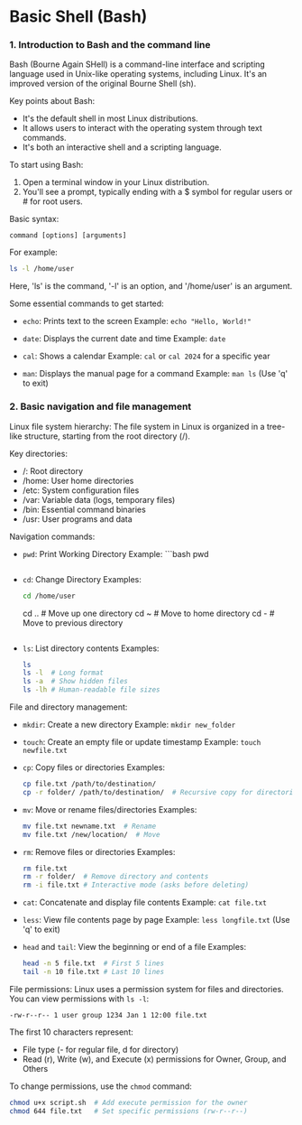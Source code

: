 # Basic Shell (Bash)

### 1. Introduction to Bash and the command line

Bash (Bourne Again SHell) is a command-line interface and scripting language used in Unix-like operating systems, including Linux. It's an improved version of the original Bourne Shell (sh).

Key points about Bash:
- It's the default shell in most Linux distributions.
- It allows users to interact with the operating system through text commands.
- It's both an interactive shell and a scripting language.

To start using Bash:
1. Open a terminal window in your Linux distribution.
2. You'll see a prompt, typically ending with a $ symbol for regular users or # for root users.

Basic syntax:
```
command [options] [arguments]
```

For example:
```bash
ls -l /home/user
```
Here, 'ls' is the command, '-l' is an option, and '/home/user' is an argument.

Some essential commands to get started:
- `echo`: Prints text to the screen
  Example: `echo "Hello, World!"`

- `date`: Displays the current date and time
  Example: `date`

- `cal`: Shows a calendar
  Example: `cal` or `cal 2024` for a specific year

- `man`: Displays the manual page for a command
  Example: `man ls` (Use 'q' to exit)

### 2. Basic navigation and file management

Linux file system hierarchy:
The file system in Linux is organized in a tree-like structure, starting from the root directory (/).

Key directories:
- /: Root directory
- /home: User home directories
- /etc: System configuration files
- /var: Variable data (logs, temporary files)
- /bin: Essential command binaries
- /usr: User programs and data

Navigation commands:
- `pwd`: Print Working Directory
  Example: ```bash
  pwd
  ```

- `cd`: Change Directory
  Examples:
  ```bash
  cd /home/user
  ```
  cd ..  # Move up one directory
  cd ~   # Move to home directory
  cd -   # Move to previous directory
  ```

- `ls`: List directory contents
  Examples:
  ```bash
  ls
  ls -l  # Long format
  ls -a  # Show hidden files
  ls -lh # Human-readable file sizes
  ```

File and directory management:
- `mkdir`: Create a new directory
  Example: `mkdir new_folder`

- `touch`: Create an empty file or update timestamp
  Example: `touch newfile.txt`

- `cp`: Copy files or directories
  Examples:
  ```bash
  cp file.txt /path/to/destination/
  cp -r folder/ /path/to/destination/  # Recursive copy for directories
  ```

- `mv`: Move or rename files/directories
  Examples:
  ```bash
  mv file.txt newname.txt  # Rename
  mv file.txt /new/location/  # Move
  ```

- `rm`: Remove files or directories
  Examples:
  ```bash
  rm file.txt
  rm -r folder/  # Remove directory and contents
  rm -i file.txt # Interactive mode (asks before deleting)
  ```

- `cat`: Concatenate and display file contents
  Example: `cat file.txt`

- `less`: View file contents page by page
  Example: `less longfile.txt` (Use 'q' to exit)

- `head` and `tail`: View the beginning or end of a file
  Examples:
  ```bash
  head -n 5 file.txt  # First 5 lines
  tail -n 10 file.txt # Last 10 lines
  ```

File permissions:
Linux uses a permission system for files and directories. You can view permissions with `ls -l`:
```
-rw-r--r-- 1 user group 1234 Jan 1 12:00 file.txt
```

The first 10 characters represent:
- File type (- for regular file, d for directory)
- Read (r), Write (w), and Execute (x) permissions for Owner, Group, and Others

To change permissions, use the `chmod` command:
```bash
chmod u+x script.sh  # Add execute permission for the owner
chmod 644 file.txt   # Set specific permissions (rw-r--r--)
```
